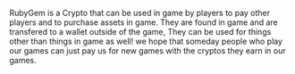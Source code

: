 RubyGem is a Crypto that can be used in game by players to pay other players and to purchase assets in game. They are found in game and are transfered to a wallet outside of the game, They can be used for things other than things in game as well! we hope that someday people who play our games can just pay us for new games with the cryptos they earn in our games.
